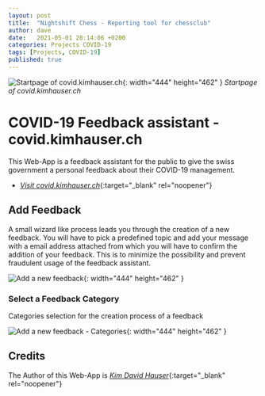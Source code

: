 ```yaml
---
layout: post
title:  "Nightshift Chess - Reporting tool for chessclub"
author: dave
date:   2021-05-01 20:14:06 +0200
categories: Projects COVID-19
tags: [Projects, COVID-19]
published: true
---
```


![Startpage of covid.kimhauser.ch](../../assets/img/projects/covidfeedback/01-COVID-19-Feedback-Landingpage-2023-04-03.png){: width="444" height="462" }
_Startpage of covid.kimhauser.ch_

# COVID-19 Feedback assistant - covid.kimhauser.ch
This Web-App is a feedback assistant for the public to give the swiss government a personal feedback about their COVID-19 management.
- [_Visit covid.kimhauser.ch_](https://covid.kimhauser.ch){:target="_blank" rel="noopener"}

## Add Feedback
A small wizard like process leads you through the creation of a new feedback. You will have to pick a predefined topic and add your message with a email address attached from which you will have to confirm the addition of your feedback. This is to minimize the possibility and prevent fraudulent usage of the feedback assistant.

![Add a new feedback](../../assets/img/projects/covidfeedback/02-COVID-19-Add-Feedback-2023-04-03.png){: width="444" height="462" }

### Select a Feedback Category
Categories selection for the creation process of a feedback

![Add a new feedback - Categories](../../assets/img/projects/covidfeedback/03-COVID-19-Add-Feedback-02-2023-04-03.png){: width="444" height="462" }

<!--
## Analyzing the Results
The Web-App offers many different functions for analyzing the games and results. Here you see i.e. the report for the number of games played by a player and the game results in a graphical view. Below the graphics there is also a table presenting the result data as text.

![Graphical result report](../../assets/img/projects/chessclub/02-Chessclub-Report-Games-View-2023-03-30.png){: width="444" height="462" }

### Datatable report
The report function also shows all analysises in a datatable view which you can sort or filter.

![Datatable result report](../../assets/img/projects/chessclub/04-Chessclub-Report-Games-TableView-2023-03-30.png){: width="444" height="462" }
-->

## Credits
The Author of this Web-App is [_Kim David Hauser_](https://kimhauser.ch){:target="_blank" rel="noopener"}